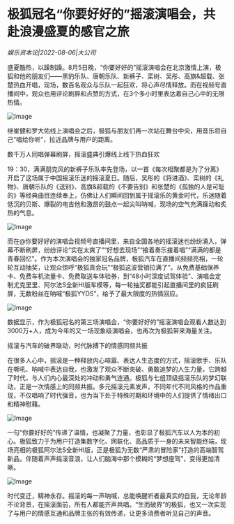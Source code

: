 # 极狐冠名“你要好好的”摇滚演唱会，共赴浪漫盛夏的感官之旅

*娱乐资本论|2022-08-06|大公司*

盛夏酷热，以躁制躁。8月5日晚，“你要好好的”摇滚演唱会在北京激情上演，极狐和他的朋友们——黑豹乐队、唐朝乐队、新裤子、栾树、吴彤、高旗&超载、张楚热血开唱，现场，数百名观众与乐队一起狂欢，将心声尽情释放。而在视频号直播间中，观众也用评论刷屏和点赞的方式，在3个多小时里表达着自己心中的无限热情。

![Image](http://static.ylzbl.com/uploads/ueditor/php/upload/image/20220806/1659782163283100.jpeg)

继崔健和罗大佑线上演唱会之后，极狐与朋友们再一次站在舞台中央，用音乐将自己“唱给你听”，拉近品牌与用户的距离。

数千万人同唱弹幕刷屏，摇滚盛典引爆线上线下热血狂欢

19：30，满满朋克风的新裤子乐队率先登场，以一首《每次相聚都是为了分离》开启了这场属于中国摇滚乐迷的摇滚夏日。随后，吴彤的《将进酒》、栾树的《礼物》、唐朝乐队的《送别》、高旗&超载的《不要告别》和张楚的《孤独的人是可耻的》等经典曲目连续奉上，仿佛让人们瞬间回到属于摇滚乐的黄金时代，乐迷随着低沉的贝斯、爆裂的电吉他和激昂的鼓点一起尖叫呐喊，现场的空气充满躁动和炙热的气息。

![Image](http://static.ylzbl.com/uploads/ueditor/php/upload/image/20220806/1659783229819648.jpeg)

而在@你要好好的演唱会视频号直播间里，来自全国各地的摇滚迷也纷纷涌入，弹幕不断刷屏，纷纷评论“实在太爽了”“好想去现场”“接着奏乐接着唱”“满满的都是青春回忆”。作为本次演唱会的独家冠名品牌，极狐汽车在直播间频频亮相，一轮轮互动抽奖，让观众惊呼“极狐真会玩”“极狐这波营销拉满了”。从免费基础保养卡、免费车机流量卡、免费取送车体验券，到“48小时深度试驾体验”、演唱会定制尤克里里、阿尔法S全新HI版车模等，每一轮抽奖都能引起直播间里的疯狂刷屏，无数粉丝在呐喊“极狐YYDS”，给予了最大限度的热情回应。

![Image](http://static.ylzbl.com/uploads/ueditor/php/upload/image/20220806/1659783208369780.jpeg)

数据显示，作为极狐冠名的第三场演唱会，“你要好好的”摇滚演唱会观看人数达到3000万+人，成为今年的又一场现象级演唱会，也再次为极狐带来海量关注。

摇滚与汽车的破界联动，时代脉搏下的情感同频共振

在很多人心中，摇滚是一种释放内心喧嚣、表达人生态度的方式，摇滚歌手、乐队在嘶吼、呐喊中表达自我，也激发了观众不断突破、勇敢追梦的人生力量，它跨越了时代，与人们内心最深处的冲动和勇气连通。极狐与七组顶级摇滚乐队的梦幻联动，正是一次情感上的同频共振。多元摇滚元素发声，不同年代不同风格的作品重现，不仅唱响了时代强音，也为当下处于特殊时期和环境中的人们提供了情绪出口和精神慰藉。

![Image](http://static.ylzbl.com/uploads/ueditor/php/upload/image/20220806/1659782654545294.jpeg)

一句“你要好好的”传递了温情，也凝聚了力量，也彰显了极狐汽车以人为本的初心。极狐致力于为用户打造集数字化、网联化、高品质于一身的未来智能终端，现场亮相的极狐阿尔法S全新HI版，正是极狐为无数“严肃的冒险家”打造的高端智驾新品，伴随着声声摇滚音浪，让人们脑海中那个模糊的“梦想座驾”，变得更加清晰。

![Image](http://static.ylzbl.com/uploads/ueditor/php/upload/image/20220806/1659782574557383.jpeg)

时代变迁，精神永存。摇滚的每一声呐喊，总能唤醒听者最真实的自我，无论年龄不论背景，在摇滚面前，所有人都能齐声共唱。“生而破界”的极狐，也又一次实现了与用户的情感互通和品牌主张的有效传递，让更多消费者听见自己的声音。

